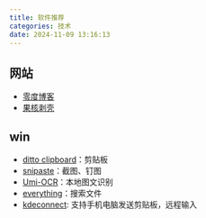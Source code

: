 ```yaml
---
title: 软件推荐
categories: 技术
date: 2024-11-09 13:16:13
---
```


## 网站
- [零度博客](https://www.freedidi.com/)
- [果核剥壳](https://www.ghxi.com/)

## win
- [ditto clipboard](https://ditto-cp.sourceforge.io/)：剪贴板
- [snipaste](https://www.snipaste.com/)：截图、钉图
- [Umi-OCR](https://github.com/hiroi-sora/Umi-OCR)：本地图文识别
- [everything](https://www.voidtools.com/zh-cn/downloads/)：搜索文件
- [kdeconnect](https://kdeconnect.kde.org/download.html): 支持手机电脑发送剪贴板，远程输入
